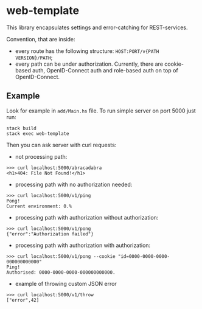 # web-template

This library encapsulates settings and error-catching for REST-services.

Convention, that are inside:

* every route has the following structure: `HOST:PORT/v{PATH VERSION}/PATH`;
* every path can be under authorization. Currently, there are cookie-based auth, OpenID-Connect auth and role-based auth on top of OpenID-Connect.

## Example

Look for example in `add/Main.hs` file. To run simple server on port 5000 just run:
```
stack build
stack exec web-template
```

Then you can ask server with curl requests:

* not processing path:
```
>>> curl localhost:5000/abracadabra
<h1>404: File Not Found!</h1>
```

* processing path with no authorization needed:
```
>>> curl localhost:5000/v1/ping
Pong!
Current environment: 0.%
```

* processing path with authorization without authorization:
```
>>> curl localhost:5000/v1/pong
{"error":"Authorization failed"}
```

* processing path with authorization with authorization:
```
>>> curl localhost:5000/v1/pong --cookie "id=0000-0000-0000-000000000000"
Ping!
Authorised: 0000-0000-0000-000000000000.
```

* example of throwing custom JSON error
```
>>> curl localhost:5000/v1/throw
["error",42]
```
